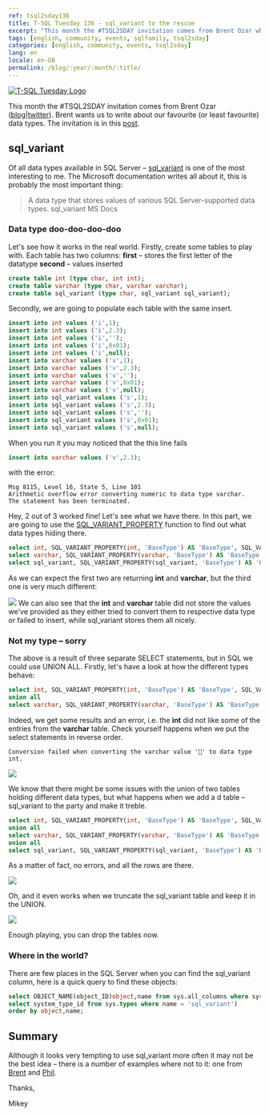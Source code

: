 ```yaml
---
ref: tsql2sday136
title: T-SQL Tuesday 136 - sql_variant to the rescue
excerpt: "This month the #TSQL2SDAY invitation comes from Brent Ozar who wants us to write about our favourite (or least favourite)  types."
tags: [english, community, events, sqlfamily, tsql2sday]
categories: [english, community, events, tsql2sday]
lang: en
locale: en-GB
permalink: /blog/:year/:month/:title/
---
```


[![T-SQL Tuesday Logo](/assets/images/t-sql-tuesday-logo.jpg)](https://www.brentozar.com/archive/2021/03/tsql2sday-136-invitation-blog-about-your-favorite-data-type-or-least-favorite/ "T-SQL Tuesday invitation")

This month the #TSQL2SDAY invitation comes from Brent Ozar ([blog](http://www.brentozar.com/archive/author/brento/)\|[twitter](https://twitter.com/BrentO)). Brent wants us to write about our favourite (or least favourite) data types. The invitation is in this [post](https://www.brentozar.com/archive/2021/03/tsql2sday-136-invitation-blog-about-your-favorite-data-type-or-least-favorite/).

## sql_variant

Of all data types available in SQL Server – [sql_variant](https://docs.microsoft.com/en-us/sql/t-sql/data-types/variant-transact-sql?view=sql-server-ver15) is one of the most interesting to me. The Microsoft documentation writes all about it, this is probably the most important thing:
> A data type that stores values of various SQL Server-supported data types.
sql_variant MS Docs

### Data type doo-doo-doo-doo

Let's see how it works in the real world. Firstly, create some tables to play with. Each table has two columns:
**first** – stores the first letter of the datatype
**second** – values inserted

```sql
create table int (type char, int int);
create table varchar (type char, varchar varchar);
create table sql_variant (type char, sql_variant sql_variant);
```

Secondly, we are going to populate each table with the same insert.

```sql
insert into int values ('i',1);
insert into int values ('i',2.3);
insert into int values ('i','');
insert into int values ('i',0x01);
insert into int values ('i',null);
insert into varchar values ('v',1);
insert into varchar values ('v',2.3);
insert into varchar values ('v','');
insert into varchar values ('v',0x01);
insert into varchar values ('v',null);
insert into sql_variant values ('s',1);
insert into sql_variant values ('s',2.3);
insert into sql_variant values ('s','');
insert into sql_variant values ('s',0x01);
insert into sql_variant values ('s',null);
```

When you run it you may noticed that the this line fails

```sql
insert into varchar values ('v',2.3);
```

with the error:

```
Msg 8115, Level 16, State 5, Line 101
Arithmetic overflow error converting numeric to data type varchar.
The statement has been terminated.
```

Hey, 2 out of 3 worked fine! Let's see what we have there. In this part, we are going to use the [SQL_VARIANT_PROPERTY](https://docs.microsoft.com/en-us/sql/t-sql/functions/sql-variant-property-transact-sql?view=sql-server-ver15) function to find out what data types hiding there.

```sql
select int, SQL_VARIANT_PROPERTY(int, 'BaseType') AS 'BaseType', SQL_VARIANT_PROPERTY(int, 'MaxLength') AS 'MaxLength' from int;
select varchar, SQL_VARIANT_PROPERTY(varchar, 'BaseType') AS 'BaseType', SQL_VARIANT_PROPERTY(varchar, 'MaxLength') AS 'MaxLength'  varchar;
select sql_variant, SQL_VARIANT_PROPERTY(sql_variant, 'BaseType') AS 'BaseType', SQL_VARIANT_PROPERTY(sql_variant, 'MaxLength') AS Length' from sql_variant;
```

As we can expect the first two are returning **int** and **varchar**, but the third one is very much different:

![](/assets/images/tsql2sday136_01.png)
We can also see that the **int** and **varchar** table did not store the values we've provided as they either tried to convert them to respective data type or failed to insert, while sql_variant stores them all nicely.

### Not my type – sorry

The above is a result of three separate SELECT statements, but in SQL we could use UNION ALL. Firstly, let's have a look at how the different types behave:

```sql
select int, SQL_VARIANT_PROPERTY(int, 'BaseType') AS 'BaseType', SQL_VARIANT_PROPERTY(int, 'MaxLength') AS 'MaxLength' from int
union all
select varchar, SQL_VARIANT_PROPERTY(varchar, 'BaseType') AS 'BaseType', SQL_VARIANT_PROPERTY(varchar, 'MaxLength') AS 'MaxLength'  varchar;
```

Indeed, we get some results and an error, i.e. the **int** did not like some of the entries from the **varchar** table. Check yourself  happens when we put the select statements in reverse order.

```
Conversion failed when converting the varchar value '' to data type int.
```

![](/assets/images/tsql2sday136_02.png)

We know that there might be some issues with the union of two tables holding different data types, but what happens when we add a d table – sql_variant to the party and make it treble.

```sql
select int, SQL_VARIANT_PROPERTY(int, 'BaseType') AS 'BaseType', SQL_VARIANT_PROPERTY(int, 'MaxLength') AS 'MaxLength' from int
union all
select varchar, SQL_VARIANT_PROPERTY(varchar, 'BaseType') AS 'BaseType', SQL_VARIANT_PROPERTY(varchar, 'MaxLength') AS 'MaxLength'  varchar
union all
select sql_variant, SQL_VARIANT_PROPERTY(sql_variant, 'BaseType') AS 'BaseType', SQL_VARIANT_PROPERTY(sql_variant, 'MaxLength') AS Length' from sql_variant;
```

As a matter of fact, no errors, and all the rows are there.

![](/assets/images/tsql2sday136_03.png)

Oh, and it even works when we truncate the sql_variant table and keep it in the UNION.

![](/assets/images/tsql2sday136_04.png)

Enough playing, you can drop the tables now.

### Where in the world?

There are few places in the SQL Server when you can find the sql_variant column, here is a quick query to find these objects:

```sql
select OBJECT_NAME(object_ID)object,name from sys.all_columns where system_type_id in (
select system_type_id from sys.types where name = 'sql_variant')
order by object,name;
```

## Summary

Although it looks very tempting to use sql_variant more often it may not be the best idea – there is a number of examples where not to it: one from [Brent](https://www.brentozar.com/archive/2017/03/no-seriously-dont-use-sql_variant/) and [Phil](https://www.red-gate.hub/product-learning/sql-prompt/problems-caused-by-use-of-the-sql_variant-datatype).

Thanks,

Mikey
